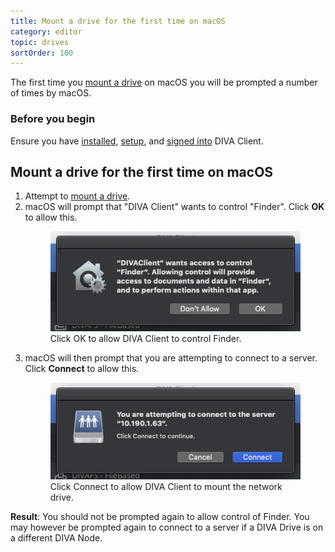 ```yaml
---
title: Mount a drive for the first time on macOS
category: editor
topic: drives
sortOrder: 100
---
```


The first time you [mount a drive](/v4/editor/mount-drive.html) on macOS you will be prompted a number of times by macOS.

### Before you begin

Ensure you have <a href="/v4/editor/install-client.html">installed</a>, <a href="/v4/editor/setup-client.html">setup</a>, and <a href="/v4/editor/sign-in-and-out-of-diva-client.html">signed into</a> DIVA Client.

## Mount a drive for the first time on macOS

<ol>

  <li>Attempt to <a href="/v4/editor/mount-drive.html">mount a drive</a>.</li>

  <li>
    macOS will prompt that "DIVA Client" wants to control "Finder". Click <strong>OK</strong> to allow this.
    <figure>
      <img src="/images/v4/client/mount-control-finder.png" alt="Finder control"/>
      <figcaption>Click OK to allow DIVA Client to control Finder.</figcaption>
    </figure>
  </li>

  <li>
    macOS will then prompt that you are attempting to connect to a server. Click <strong>Connect</strong> to allow this.
    <figure>
      <img src="/images/v4/client/mount-connect-server.png" alt="Connect to server"/>
      <figcaption>Click Connect to allow DIVA Client to mount the network drive.</figcaption>
    </figure>
  </li>

</ol>

<p class="tip tip--result">
  <strong>Result</strong>:
  You should not be prompted again to allow control of Finder. You may however be prompted again to connect to a server if a DIVA Drive is on a different DIVA Node.
</p>